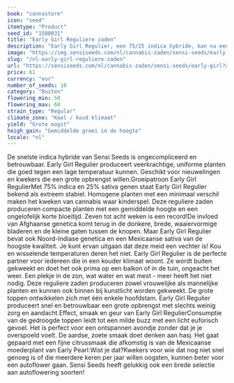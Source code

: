 ```yaml
---
book: "cannastore"
icon: "seed"
itemtype: "Product"
seed_id: "1500031"
title: "Early Girl Reguliere zaden"
description: "Early Girl Regulier, een 75/25 indica hybride, kan na een bloeitijd van 7 tot 8 weken worden geoogst. Geschikt voor beginnende kwekers die buiten groeien."
image: "https://img.sensiseeds.com/nl/cannabis-zaden/sensi-seeds/early-girl-image.png"
slug: "/nl-early-girl-reguliere-zaden"
url: "https://sensiseeds.com/nl/cannabis-zaden/sensi-seeds/early-girl?a_aid=cannastore"
price: 61
currency: "eur"
number_of_seeds: 10
category: "Buiten"
flowering_min: 50
flowering_max: 60
strain_type: "Regular"
climate_zone: "Koel / koud klimaat"
yield: "Grote oogst"
heigh_gain: "Gemiddelde groei in de hoogte"
locale: "nl"
---
```

De snelste indica hybride van Sensi Seeds is ongecompliceerd en betrouwbaar. Early Girl Regulier produceert veerkrachtige, uniforme planten die goed tegen een lage temperatuur kunnen. Geschikt voor nieuwelingen en kwekers die een grote opbrengst willen.Groeipatroon Early Girl RegulierMet 75% indica en 25% sativa genen staat Early Girl Regulier bekend als extreem stabiel. Homogene planten met een minimaal verschil maken het kweken van cannabis waar kinderspel. Deze reguliere zaden produceren compacte planten met een gemiddelde hoogte en een ongelofelijk korte bloeitijd. Zeven tot acht weken is een record!De invloed van Afghaanse genetica komt terug in de donkere, brede, waaiervormige bladeren en de kleine gaten tussen de knopen. Maar Early Girl Regulier bevat ook Noord-Indiase genetica en een Mexicaanse sativa van de hoogste kwaliteit. Je kunt ervan uitgaan dat deze meid een vechter is! Kou en wisselende temperaturen deren het niet. Early Girl Regulier is de perfecte partner voor iedereen die in een kouder klimaat woont. Ze wordt buiten gekweekt en doet het ook prima op een balkon of in de tuin, ongeacht het weer. Een plekje in de zon, wat water en wat mest - meer heeft het niet nodig. Deze reguliere zaden produceren zowel vrouwelijke als mannelijke planten en kunnen ook binnen bij kunstlicht worden gekweekt. De grote toppen ontwikkelen zich met één enkele hoofdstam. Early Girl Regulier produceert snel en betrouwbaar een grote opbrengst met slechts weinig zorg en aandacht.Effect, smaak en geur van Early Girl RegulierConsumptie van de gedroogde toppen leidt tot een milde buzz met een licht euforisch gevoel. Het is perfect voor een ontspannen avondje zonder dat je je overspoeld voelt. De aardse, zoete smaak doet denken aan hasj. Het gaat gepaard met een fijne citrussmaak die afkomstig is van de Mexicaanse moederplant van Early Pearl.Wist je dat?Kwekers voor wie dat nog niet snel genoeg is of die meerdere keren per jaar willen oogsten, kunnen beter voor een autoflower gaan. Sensi Seeds heeft gelukkig ook een brede selectie aan autoflowering soorten!
